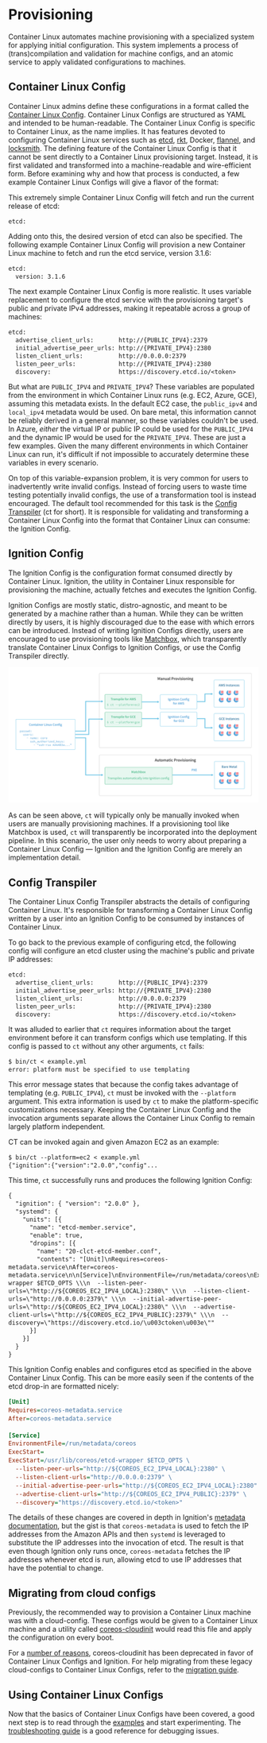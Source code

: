 # Provisioning

Container Linux automates machine provisioning with a specialized system for applying initial configuration. This system implements a process of (trans)compilation and validation for machine configs, and an atomic service to apply validated configurations to machines.

## Container Linux Config

Container Linux admins define these configurations in a format called the [Container Linux Config][clc]. Container Linux Configs are structured as YAML and intended to be human-readable. The Container Linux Config is specific to Container Linux, as the name implies. It has features devoted to configuring Container Linux services such as [etcd][etcd], [rkt][rkt], Docker, [flannel][flannel], and [locksmith][locksmith]. The defining feature of the Container Linux Config is that it cannot be sent directly to a Container Linux provisioning target. Instead, it is first validated and transformed into a machine-readable and wire-efficient form. Before examining why and how that process is conducted, a few example Container Linux Configs will give a flavor of the format:

This extremely simple Container Linux Config will fetch and run the current release of etcd:

```container-linux-config:norender
etcd:
```

Adding onto this, the desired version of etcd can also be specified. The following example Container Linux Config will provision a new Container Linux machine to fetch and run the etcd service, version 3.1.6:

```container-linux-config:norender
etcd:
  version: 3.1.6
```

The next example Container Linux Config is more realistic. It uses variable replacement to configure the etcd service with the provisioning target's public and private IPv4 addresses, making it repeatable across a group of machines:

```container-linux-config:norender
etcd:
  advertise_client_urls:       http://{PUBLIC_IPV4}:2379
  initial_advertise_peer_urls: http://{PRIVATE_IPV4}:2380
  listen_client_urls:          http://0.0.0.0:2379
  listen_peer_urls:            http://{PRIVATE_IPV4}:2380
  discovery:                   https://discovery.etcd.io/<token>
```

But what are `PUBLIC_IPV4` and `PRIVATE_IPV4`? These variables are populated from the environment in which Container Linux runs (e.g. EC2, Azure, GCE), assuming this metadata exists. In the default EC2 case, the `public_ipv4` and `local_ipv4` metadata would be used. On bare metal, this information cannot be reliably derived in a general manner, so these variables couldn't be used. In Azure, *either* the virtual IP or public IP could be used for the `PUBLIC_IPV4` and the dynamic IP would be used for the `PRIVATE_IPV4`. These are just a few examples. Given the many different environments in which Container Linux can run, it's difficult if not impossible to accurately determine these variables in every scenario.

On top of this variable-expansion problem, it is very common for users to inadvertently write invalid configs. Instead of forcing users to waste time testing potentially invalid configs, the use of a transformation tool is instead encouraged. The default tool recommended for this task is the [Config Transpiler][ct] (ct for short). It is responsible for validating and transforming a Container Linux Config into the format that Container Linux can consume: the Ignition Config.

## Ignition Config

The Ignition Config is the configuration format consumed directly by Container Linux. Ignition, the utility in Container Linux responsible for provisioning the machine, actually fetches and executes the Ignition Config.

Ignition Configs are mostly static, distro-agnostic, and meant to be generated by a machine rather than a human. While they can be written directly by users, it is highly discouraged due to the ease with which errors can be introduced. Instead of writing Ignition Configs directly, users are encouraged to use provisioning tools like [Matchbox][matchbox], which transparently translate Container Linux Configs to Ignition Configs, or use the Config Transpiler directly.

![visual overview of the alternate ct workflows](img/ct-workflow.svg)

As can be seen above, `ct` will typically only be manually invoked when users are manually provisioning machines. If a provisioning tool like Matchbox is used, `ct` will transparently be incorporated into the deployment pipeline. In this scenario, the user only needs to worry about preparing a Container Linux Config &mdash; Ignition and the Ignition Config are merely an implementation detail.

## Config Transpiler

The Container Linux Config Transpiler abstracts the details of configuring Container Linux. It's responsible for transforming a Container Linux Config written by a user into an Ignition Config to be consumed by instances of Container Linux.

To go back to the previous example of configuring etcd, the following config will configure an etcd cluster using the machine's public and private IP addresses:

```container-linux-config:norender
etcd:
  advertise_client_urls:       http://{PUBLIC_IPV4}:2379
  initial_advertise_peer_urls: http://{PRIVATE_IPV4}:2380
  listen_client_urls:          http://0.0.0.0:2379
  listen_peer_urls:            http://{PRIVATE_IPV4}:2380
  discovery:                   https://discovery.etcd.io/<token>
```

It was alluded to earlier that `ct` requires information about the target environment before it can transform configs which use templating. If this config is passed to `ct` without any other arguments, `ct` fails:

```
$ bin/ct < example.yml
error: platform must be specified to use templating
```

This error message states that because the config takes advantage of templating (e.g. `PUBLIC_IPV4`), `ct` must be invoked with the `--platform` argument. This extra information is used by `ct` to make the platform-specific customizations necessary. Keeping the Container Linux Config and the invocation arguments separate allows the Container Linux Config to remain largely platform independent.

CT can be invoked again and given Amazon EC2 as an example:

```
$ bin/ct --platform=ec2 < example.yml
{"ignition":{"version":"2.0.0","config"...
```

This time, `ct` successfully runs and produces the following Ignition Config:

```ignition-config
{
  "ignition": { "version": "2.0.0" },
  "systemd": {
    "units": [{
      "name": "etcd-member.service",
      "enable": true,
      "dropins": [{
        "name": "20-clct-etcd-member.conf",
        "contents": "[Unit]\nRequires=coreos-metadata.service\nAfter=coreos-metadata.service\n\n[Service]\nEnvironmentFile=/run/metadata/coreos\nExecStart=\nExecStart=/usr/lib/coreos/etcd-wrapper $ETCD_OPTS \\\n  --listen-peer-urls=\"http://${COREOS_EC2_IPV4_LOCAL}:2380\" \\\n  --listen-client-urls=\"http://0.0.0.0:2379\" \\\n  --initial-advertise-peer-urls=\"http://${COREOS_EC2_IPV4_LOCAL}:2380\" \\\n  --advertise-client-urls=\"http://${COREOS_EC2_IPV4_PUBLIC}:2379\" \\\n  --discovery=\"https://discovery.etcd.io/\u003ctoken\u003e\""
      }]
    }]
  }
}
```

This Ignition Config enables and configures etcd as specified in the above Container Linux Config. This can be more easily seen if the contents of the etcd drop-in are formatted nicely:

```ini
[Unit]
Requires=coreos-metadata.service
After=coreos-metadata.service

[Service]
EnvironmentFile=/run/metadata/coreos
ExecStart=
ExecStart=/usr/lib/coreos/etcd-wrapper $ETCD_OPTS \
  --listen-peer-urls="http://${COREOS_EC2_IPV4_LOCAL}:2380" \
  --listen-client-urls="http://0.0.0.0:2379" \
  --initial-advertise-peer-urls="http://${COREOS_EC2_IPV4_LOCAL}:2380" \
  --advertise-client-urls="http://${COREOS_EC2_IPV4_PUBLIC}:2379" \
  --discovery="https://discovery.etcd.io/<token>"
```

The details of these changes are covered in depth in Ignition's [metadata documentation][metadata], but the gist is that `coreos-metadata` is used to fetch the IP addresses from the Amazon APIs and then `systemd` is leveraged to substitute the IP addresses into the invocation of etcd. The result is that even though Ignition only runs once, `coreos-metadata` fetches the IP addresses whenever etcd is run, allowing etcd to use IP addresses that have the potential to change.

## Migrating from cloud configs

Previously, the recommended way to provision a Container Linux machine was with a cloud-config. These configs would be given to a Container Linux machine and a utility called [coreos-cloudinit][cloudinit] would read this file and apply the configuration on every boot.

For a [number of reasons][vs], coreos-cloudinit has been deprecated in favor of Container Linux Configs and Ignition. For help migrating from these legacy cloud-configs to Container Linux Configs, refer to the [migration guide][migrating].


## Using Container Linux Configs

Now that the basics of Container Linux Configs have been covered, a good next step is to read through the [examples][examples] and start experimenting. The [troubleshooting guide][troubleshooting] is a good reference for debugging issues.

[clc]: https://github.com/coreos/container-linux-config-transpiler/blob/master/doc/configuration.md
[cloudinit]: https://github.com/coreos/coreos-cloudinit
[ct]: https://github.com/coreos/container-linux-config-transpiler/blob/master/doc/overview.md
[etcd]: https://github.com/coreos/etcd
[examples]: https://github.com/coreos/container-linux-config-transpiler/blob/master/doc/examples.md
[flannel]: https://github.com/coreos/flannel
[locksmith]: https://github.com/coreos/locksmith
[matchbox]: https://github.com/coreos/matchbox
[metadata]: ../ignition/metadata.md
[migrating]: migrating-to-clcs.md
[rkt]: https://github.com/rkt/rkt
[troubleshooting]: https://github.com/coreos/ignition/blob/master/doc/getting-started.md#troubleshooting
[vs]: ../ignition/what-is-ignition.md#ignition-vs-coreos-cloudinit
